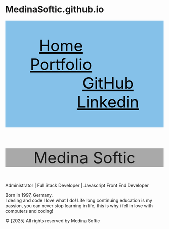 # MedinaSoftic.github.io
<html>
<head>
<title>Profile Page</title>
</head>
<body>
    <div style="text-align: center; background-color:#85c1e9; padding: 50px;">
        <a style="color:black; padding-right: 150px; font-size: 50px;" href="">Home</a>
        <a style="color:black; padding-right: 150px; font-size: 50px;" href="">Portfolio</a>
        <a style="color:black; padding-left: 150px; font-size: 50px;" href="https://github.com/MedinaSoftic?tab=repositories">GitHub</a>
        <a style="color:black; padding-left: 150px; font-size: 50px;" href="https://www.linkedin.com/in/medina-softic-363015200/">Linkedin</a>
    </div>
        <div class="Info">
        <br>
        <p class="p1" style="text-align:center; background-color:darkgrey; font-size: 50px">Medina Softic</p>
        <p>Administrator | Full Stack Developer | Javascript Front End Developer</P>
        <p class="p1">Born in 1997, Germany.<br> 
        I desing and code I love what I do! Life long continuing education is my passion, you can never stop learning in life, this is why i fell in love with computers and coding!</p>
        </div>
</body>
    <div class="Footer">
    <footer>© [2025] All rights reserved by Medina Softic </footer>
    </div>
</html>
